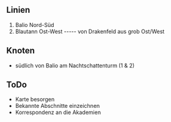 ## Linien
1. Balio Nord-Süd
2. Blautann Ost-West ----- von Drakenfeld aus grob Ost/West
## Knoten
* südlich von Balio am Nachtschattenturm (1 & 2) 
## ToDo
+ Karte besorgen
+ Bekannte Abschnitte einzeichnen
+ Korrespondenz an die Akademien
